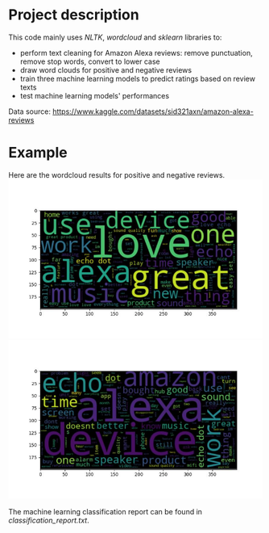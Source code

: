 # Project description
This code mainly uses *NLTK*, *wordcloud* and *sklearn* libraries to:
* perform text cleaning for Amazon Alexa reviews: remove punctuation, remove stop words, convert to lower case
* draw word clouds for positive and negative reviews
* train three machine learning models to predict ratings based on review texts
* test machine learning models' performances

Data source: https://www.kaggle.com/datasets/sid321axn/amazon-alexa-reviews

# Example
Here are the wordcloud results for positive and negative reviews.
![positive reviews](wordcloud_positive_reviews.jpg)
![negative reviews](wordcloud_negative_reviews.jpg)

The machine learning classification report can be found in *classification_report.txt*.